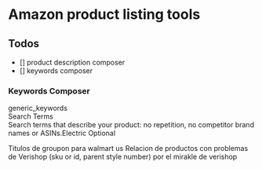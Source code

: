 # Amazon product listing tools


## Todos
 - [] product description composer
 - [] keywords composer


### Keywords Composer
generic_keywords	
Search Terms	
Search terms that describe your product: no repetition, no competitor brand names or ASINs.Electric	Optional

Titulos de groupon para walmart us
Relacion de productos con problemas de Verishop (sku or id, parent style number) por el mirakle de verishop